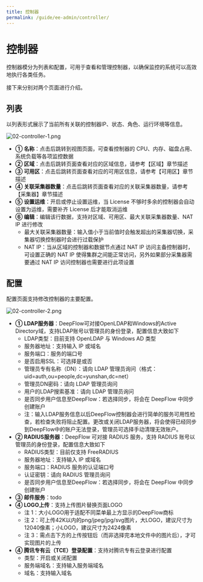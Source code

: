 ```yaml
---
title: 控制器 
permalink: /guide/ee-admin/controller/
---
```


# 控制器

控制器模分为列表和配置，可用于查看和管理控制器，以确保监控的系统可以高效地执行各类任务。

接下来分别对两个页面进行介绍。

## 列表

以列表形式展示了当前所有关联的控制器IP、状态、角色、运行环境等信息。

![02-controller-1.png](https://yunshan-guangzhou.oss-cn-beijing.aliyuncs.com/pub/pic/2023102565388cd703632.png)

- **① 名称**：点击后跳转到视图页面，可查看控制器的 CPU、内存、磁盘占用、系统负载等各项监控数据
- **② 区域**：点击后跳转页面查看对应的区域信息，请参考【区域】章节描述
- **③ 可用区**：点击后跳转页面查看对应的可用区信息，请参考【可用区】章节描述
- **④ 关联采集器数量**：点击后跳转页面查看对应的关联采集器数量，请参考【采集器】章节描述
- **⑤ 设置运维**：开启或停止设置运维，当 License 不够时多余的控制器会自动设置为运维，需要补齐 License 后才能取消运维
- **⑥ 编辑**：编辑该行数据，支持对区域、可用区、最大关联采集器数量、NAT IP 进行修改
  - 最大关联采集器数量：输入值小于当前值时会触发超出的采集器切换，采集器切换控制器时会进行过载保护
  - NAT IP：当从区域的控制器和数据节点通过 NAT IP 访问主备控制器时，可设置正确的 NAT IP 使得集群之间能正常访问，另外如果部分采集器需要通过 NAT IP 访问控制器也需要进行此项设置

## 配置

配置页面支持修改控制器的主要配置。

![02-controller-2.png](https://yunshan-guangzhou.oss-cn-beijing.aliyuncs.com/pub/pic/202310256538b2cfb37a0.png)

- **① LDAP服务器**：DeepFlow可对接OpenLDAP和Windows的Active Directory域，支持LDAP账号以管理员的身份登录，配置信息大致如下
  - LDAP类型：目前支持 OpenLDAP 与 Windows AD 类型
  - 服务器地址：支持输入 IP 或域名
  - 服务端口：服务的端口号
  - 是否启用SSL：可选择是或否
  - 管理员专有名称（DN）：请向 LDAP 管理员询问（格式：uid=auth,ou=people,dc=yunshan,dc=net）
  - 管理员DN密码：请向 LDAP 管理员询问
  - 用户的LDAP搜索基准：请向 LDAP 管理员询问
  - 是否同步用户信息至DeepFlow：若选择同步，将会在 DeepFlow 中同步创建账户
  - 注：输入LDAP服务信息以后DeepFlow控制器会进行简单的服务可用性检查，若检查失败将阻止配置。更改或关闭LDAP服务器，将会使得已经同步到DeepFlow中的账户无法登录，管理员可选择手动清理无效账户。
- **② RADIUS服务器**：DeepFlow 可对接 RADIUS 服务，支持 RADIUS 账号以管理员的身份登录，配置信息大致如下
  - RADIUS类型：目前仅支持 FreeRADIUS
  - 服务器地址：支持输入 IP 或域名
  - 服务端口：RADIUS 服务的认证端口号
  - 认证密钥：请向 RADIUS 管理员询问
  - 是否同步用户信息至DeepFlow：若选择同步，将会在 DeepFlow 中同步创建账户
- **③ 邮件服务**：todo
- **④ LOGO上传**：支持上传图片替换页面LOGO
  - 注 1：大小LOGO用于适配不同菜单最上方显示的DeepFlow商标
  - 注 2：可上传42K以内的png/jpeg/jpg/svg图片，大LOGO，建议尺寸为12040像素；小LOGO，建议尺寸为2424像素
  - 注 3：需点击下方的上传按钮后（而非选择完本地文件中的图片后），才可实现图片的上传
- **④ 腾讯专有云（TCE）登录配置**：支持对腾讯专有云登录进行配置
  - 类型：开启或关闭配置
  - 服务端域名：支持输入服务端域名
  - 域名：支持输入域名
  